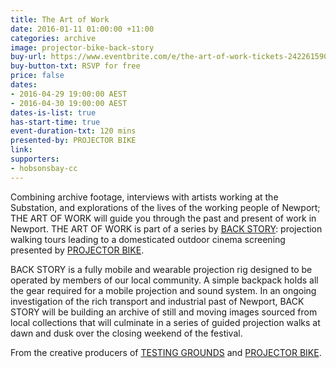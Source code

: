 ```yaml
---
title: The Art of Work
date: 2016-01-11 01:00:00 +11:00
categories: archive
image: projector-bike-back-story
buy-url: https://www.eventbrite.com/e/the-art-of-work-tickets-24226159094
buy-button-txt: RSVP for free
price: false
dates:
- 2016-04-29 19:00:00 AEST
- 2016-04-30 19:00:00 AEST
dates-is-list: true
has-start-time: true
event-duration-txt: 120 mins
presented-by: PROJECTOR BIKE
link:
supporters:
- hobsonsbay-cc
---
```


Combining archive footage, interviews with artists working at the Substation, and explorations of the lives of the working people of Newport; THE ART OF WORK will guide you through the past and present of work in Newport. THE ART OF WORK is part of a series by [BACK STORY](http://www.theprojects.com.au/index#/back-story/): projection walking tours leading to a domesticated outdoor cinema screening presented by [PROJECTOR BIKE](http://www.projectorbike.com.au/).

BACK STORY is a fully mobile and wearable projection rig designed to be operated by members of our local community. A simple backpack holds all the gear required for a mobile projection and sound system. In an ongoing investigation of the rich transport and industrial past of Newport, BACK STORY will be building an archive of still and moving images sourced from local collections that will culminate in a series of guided projection walks at dawn and dusk over the closing weekend of the festival.

From the creative producers of [TESTING GROUNDS](http://www.theprojects.com.au/index#/testing-grounds/) and [PROJECTOR BIKE](http://www.theprojects.com.au/index#/projectorbike/).
